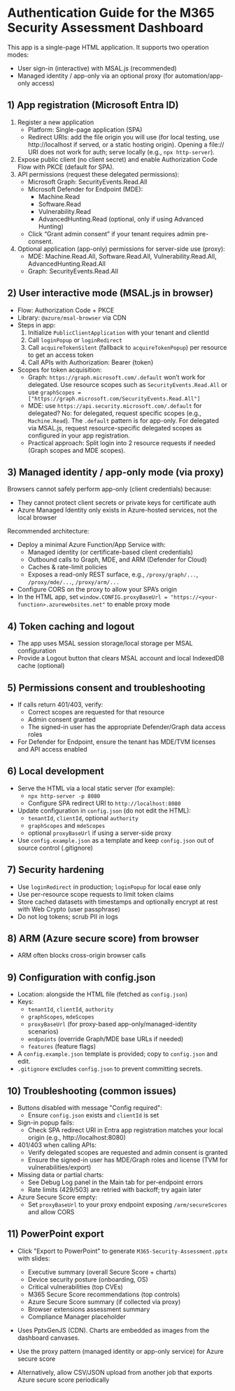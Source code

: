 # Authentication Guide for the M365 Security Assessment Dashboard

This app is a single-page HTML application. It supports two operation modes:

- User sign-in (interactive) with MSAL.js (recommended)
- Managed identity / app-only via an optional proxy (for automation/app-only access)

## 1) App registration (Microsoft Entra ID)
1. Register a new application
   - Platform: Single-page application (SPA)
   - Redirect URIs: add the file origin you will use (for local testing, use http://localhost if served, or a static hosting origin). Opening a file:// URI does not work for auth; serve locally (e.g., `npx http-server`).
2. Expose public client (no client secret) and enable Authorization Code Flow with PKCE (default for SPA).
3. API permissions (request these delegated permissions):
   - Microsoft Graph: SecurityEvents.Read.All
   - Microsoft Defender for Endpoint (MDE):
     - Machine.Read
     - Software.Read
     - Vulnerability.Read
     - AdvancedHunting.Read (optional, only if using Advanced Hunting)
   - Click “Grant admin consent” if your tenant requires admin pre-consent.
4. Optional application (app-only) permissions for server-side use (proxy):
   - MDE: Machine.Read.All, Software.Read.All, Vulnerability.Read.All, AdvancedHunting.Read.All
   - Graph: SecurityEvents.Read.All

## 2) User interactive mode (MSAL.js in browser)
- Flow: Authorization Code + PKCE
- Library: `@azure/msal-browser` via CDN
- Steps in app:
  1) Initialize `PublicClientApplication` with your tenant and clientId
  2) Call `loginPopup` or `loginRedirect`
  3) Call `acquireTokenSilent` (fallback to `acquireTokenPopup`) per resource to get an access token
  4) Call APIs with Authorization: Bearer {token}
- Scopes for token acquisition:
  - Graph: `https://graph.microsoft.com/.default` won’t work for delegated. Use resource scopes such as `SecurityEvents.Read.All` or use `graphScopes = ["https://graph.microsoft.com/SecurityEvents.Read.All"]`
  - MDE: use `https://api.security.microsoft.com/.default` for delegated? No: for delegated, request specific scopes (e.g., `Machine.Read`). The `.default` pattern is for app-only. For delegated via MSAL.js, request resource-specific delegated scopes as configured in your app registration.
  - Practical approach: Split login into 2 resource requests if needed (Graph scopes and MDE scopes).

## 3) Managed identity / app-only mode (via proxy)
Browsers cannot safely perform app-only (client credentials) because:
- They cannot protect client secrets or private keys for certificate auth
- Azure Managed Identity only exists in Azure-hosted services, not the local browser

Recommended architecture:
- Deploy a minimal Azure Function/App Service with:
  - Managed identity (or certificate-based client credentials)
  - Outbound calls to Graph, MDE, and ARM (Defender for Cloud)
  - Caches & rate-limit policies
  - Exposes a read-only REST surface, e.g., `/proxy/graph/...`, `/proxy/mde/...`, `/proxy/arm/...`
- Configure CORS on the proxy to allow your SPA’s origin
- In the HTML app, set `window.CONFIG.proxyBaseUrl = "https://<your-function>.azurewebsites.net"` to enable proxy mode

## 4) Token caching and logout
- The app uses MSAL session storage/local storage per MSAL configuration
- Provide a Logout button that clears MSAL account and local IndexedDB cache (optional)

## 5) Permissions consent and troubleshooting
- If calls return 401/403, verify:
  - Correct scopes are requested for that resource
  - Admin consent granted
  - The signed-in user has the appropriate Defender/Graph data access roles
- For Defender for Endpoint, ensure the tenant has MDE/TVM licenses and API access enabled

## 6) Local development
- Serve the HTML via a local static server (for example):
  - `npx http-server -p 8080`
  - Configure SPA redirect URI to `http://localhost:8080`
- Update configuration in `config.json` (do not edit the HTML):
  - `tenantId`, `clientId`, optional `authority`
  - `graphScopes` and `mdeScopes`
  - optional `proxyBaseUrl` if using a server-side proxy
- Use `config.example.json` as a template and keep `config.json` out of source control (.gitignore)

## 7) Security hardening
- Use `loginRedirect` in production; `loginPopup` for local ease only
- Use per-resource scope requests to limit token claims
- Store cached datasets with timestamps and optionally encrypt at rest with Web Crypto (user passphrase)
- Do not log tokens; scrub PII in logs

## 8) ARM (Azure secure score) from browser
- ARM often blocks cross-origin browser calls

## 9) Configuration with config.json
- Location: alongside the HTML file (fetched as `config.json`)
- Keys:
  - `tenantId`, `clientId`, `authority`
  - `graphScopes`, `mdeScopes`
  - `proxyBaseUrl` (for proxy-based app-only/managed-identity scenarios)
  - `endpoints` (override Graph/MDE base URLs if needed)
  - `features` (feature flags)
- A `config.example.json` template is provided; copy to `config.json` and edit.
- `.gitignore` excludes `config.json` to prevent committing secrets.

## 10) Troubleshooting (common issues)
- Buttons disabled with message "Config required":
  - Ensure `config.json` exists and `clientId` is set
- Sign-in popup fails:
  - Check SPA redirect URI in Entra app registration matches your local origin (e.g., http://localhost:8080)
- 401/403 when calling APIs:
  - Verify delegated scopes are requested and admin consent is granted
  - Ensure the signed-in user has MDE/Graph roles and license (TVM for vulnerabilities/export)
- Missing data or partial charts:
  - See Debug Log panel in the Main tab for per-endpoint errors
  - Rate limits (429/503) are retried with backoff; try again later
- Azure Secure Score empty:
  - Set `proxyBaseUrl` to your proxy endpoint exposing `/arm/secureScores` and allow CORS

## 11) PowerPoint export
- Click "Export to PowerPoint" to generate `M365-Security-Assessment.pptx` with slides:
  - Executive summary (overall Secure Score + charts)
  - Device security posture (onboarding, OS)
  - Critical vulnerabilities (top CVEs)
  - M365 Secure Score recommendations (top controls)
  - Azure Secure Score summary (if collected via proxy)
  - Browser extensions assessment summary
  - Compliance Manager placeholder
- Uses PptxGenJS (CDN). Charts are embedded as images from the dashboard canvases.

- Use the proxy pattern (managed identity or app-only service) for Azure secure score
- Alternatively, allow CSV/JSON upload from another job that exports Azure secure score periodically

